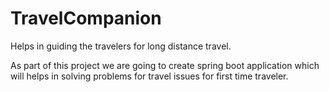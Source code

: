 # TravelCompanion
Helps in guiding the travelers for long distance travel.

As part of this project we are going to create spring boot application which will helps in solving problems for travel issues for first time traveler.

